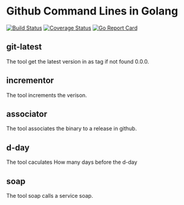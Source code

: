 # Github Command Lines in Golang

[![Build Status](https://travis-ci.org/sjeandeaux/toolators.svg)](https://travis-ci.org/sjeandeaux/toolators) [![Coverage Status](https://coveralls.io/repos/github/sjeandeaux/toolators/badge.svg?branch=develop)](https://coveralls.io/github/sjeandeaux/toolators?branch=develop) [![Go Report Card](https://goreportcard.com/badge/github.com/sjeandeaux/toolators)](https://goreportcard.com/report/github.com/sjeandeaux/toolators)

## git-latest

The tool get the latest version in as tag if not found 0.0.0.

## incrementor

The tool increments the verison.

## associator

The tool associates the binary to a release in github.

## d-day

The tool caculates How many days before the d-day

## soap

The tool soap calls a service soap.

